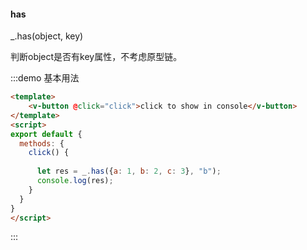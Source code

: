 #### has

_.has(object, key) 

判断object是否有key属性，不考虑原型链。

:::demo 基本用法
```html
<template>
    <v-button @click="click">click to show in console</v-button>
</template>
<script>
export default {
  methods: {
    click() {
      
      let res = _.has({a: 1, b: 2, c: 3}, "b");
      console.log(res);
    }
  }
}
</script>
```
:::
